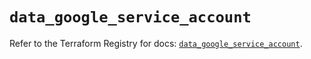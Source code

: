 # `data_google_service_account`

Refer to the Terraform Registry for docs: [`data_google_service_account`](https://registry.terraform.io/providers/hashicorp/google/5.37.0/docs/data-sources/service_account).
